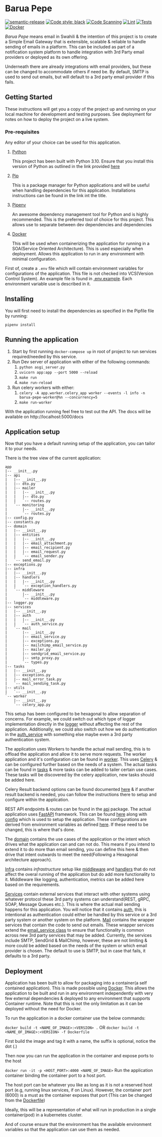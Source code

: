 # Barua Pepe

[![semantic-release](https://img.shields.io/badge/%20%20%F0%9F%93%A6%F0%9F%9A%80-semantic--release-e10079.svg)](https://github.com/semantic-release/semantic-release)
[![Code style: black](https://img.shields.io/badge/code%20style-black-000000.svg)](https://github.com/psf/black)
[![Code Scanning](https://github.com/SanctumLabs/barua-pepe/actions/workflows/codeql.yml/badge.svg)](https://github.com/SanctumLabs/barua-pepe/actions/workflows/codeql.yml)
[![Lint](https://github.com/SanctumLabs/barua-pepe/actions/workflows/lint.yml/badge.svg)](https://github.com/SanctumLabs/barua-pepe/actions/workflows/lint.yml)
[![Tests](https://github.com/SanctumLabs/barua-pepe/actions/workflows/tests.yml/badge.svg)](https://github.com/SanctumLabs/barua-pepe/actions/workflows/tests.yml)
[![Docker](https://github.com/SanctumLabs/barua-pepe/actions/workflows/docker.yml/badge.svg)](https://github.com/SanctumLabs/barua-pepe/actions/workflows/docker.yml)

_Barua Pepe_ means email in Swahili & the intention of this project is to create a Simple Email Gateway that is
extensible, scalable & reliable to handle sending of emails in a platform. This can be included as part of a
notification system platform to handle integration with 3rd Party email providers or deployed as its own offering.

Underneath there are already integrations with email providers, but these can be changed to accommodate others if need
be.
By default, SMTP is used to send out emails, but will default to a 3rd party email provider if this fails.

## Getting Started

These instructions will get you a copy of the project up and running on your local machine for development and testing
purposes. See deployment for notes on how to deploy the project on a live system.

### Pre-requisites

Any editor of your choice can be used for this application.

1. [Python](https://www.python.org)

   This project has been built with Python 3.10. Ensure that you install this version of Python as outlined in the
   link provided [here](https://www.python.org/downloads/)

2. [Pip](https://pip.pypa.io/en/stable/)

   This is a package manager for Python applications and will be useful when handling dependencies
   for this application. Installations instructions can be found in the link int the title.

3. [Pipenv](https://pipenv.readthedocs.io/en/latest/)

   An awesome dependency management tool for Python and is highly recommended. This is the preferred
   tool of choice for this project. This allows use to separate between dev dependencies and dependencies

4. [Docker](https://www.docker.com/)

   This will be used when containerizing the application for running in a SOA(Service Oriented Architecture). This is
   used especially when deployment. Allows this application to run in any environment with minimal configuration.

First of, create a `.env` file which will contain environment variables for configurations of the application. This file
is not checked into VCS(Version Control System). An example file is found in [.env.example](./.env.example). Each
environment
variable use is described in it.

## Installing

You will first need to install the dependencies as specified in the Pipfile file by running:

` pipenv install `

## Running the application

1. Start by first running `docker-compose up` in root of project to run services required/needed by this service.
2. Run Dev server of application with either of the following commands:
    1. `python asgi_server.py`
    2. `uvicorn app:app --port 5000 --reload`
    3. `make run`
    4. `make run-reload`
3. Run celery workers with either:
    1. `celery -A app.worker.celery_app worker --events -l info -n barua-pepe-worker@%n --concurrency=5`
    2. `make run-worker`

With the application running feel free to test out the API. The docs will be available on http://localhost:5000/docs

## Application setup

Now that you have a default running setup of the application, you can tailor it to your needs.

There is the tree view of the current application:

```plain
app
|-- __init__.py
|-- api
|   |-- __init__.py
|   |-- dto.py
|   |-- mailer
|   |   |-- __init__.py
|   |   |-- dto.py
|   |   `-- routes.py
|   `-- monitoring
|       |-- __init__.py
|       `-- routes.py
|-- config.py
|-- constants.py
|-- domain
|   |-- __init__.py
|   |-- entities
|   |   |-- __init__.py
|   |   |-- email_attachment.py
|   |   |-- email_recipient.py
|   |   |-- email_request.py
|   |   `-- email_sender.py
|   `-- send_email.py
|-- exceptions.py
|-- infra
|   |-- __init__.py
|   |-- handlers
|   |   |-- __init__.py
|   |   `-- exception_handlers.py
|   `-- middleware
|       |-- __init__.py
|       `-- middleware.py
|-- logger.py
|-- services
|   |-- __init__.py
|   |-- auth
|   |   |-- __init__.py
|   |   `-- auth_service.py
|   `-- mail
|       |-- __init__.py
|       |-- email_service.py
|       |-- exceptions.py
|       |-- mailchimp_email_service.py
|       |-- mailer.py
|       |-- sendgrid_email_service.py
|       |-- smtp_proxy.py
|       `-- types.py
|-- tasks
|   |-- __init__.py
|   |-- exceptions.py
|   |-- mail_error_task.py
|   `-- mail_sending_task.py
|-- utils
|   `-- __init__.py
`-- worker
    |-- __init__.py
    `-- celery_app.py
```

This setup has been configured to be hexagonal to allow separation of concerns. For example, we could switch out which
type
of logger implementation directly in the [logger](./app/logger.py) without affecting the rest of the application.
Additionally,
we could also switch out how we do authentication in the [auth_service](./app/services/auth/auth_service.py) with
something else
maybe even a 3rd party authentication system.

The application uses Workers to handle the actual mail sending, this is to offload the application and allow it to serve
more requests.
The worker application and it's configuration can be found in [worker](./app/worker). This
uses [Celery](https://docs.celeryq.dev/en/stable/) & can be configured further based on the needs of a system. The
actual tasks
can be found in [tasks](./app/tasks) & more tasks can be added to tailer certain use cases. These tasks will be
discovered by the celery application, new tasks should be added here.

Celery Result backend options can be found
documented [here](https://docs.celeryq.dev/en/stable/userguide/configuration.html#conf-redis-result-backend) & if
another result backend is needed, you can follow the instructions there to setup and configure within the application.

REST API endpoints & routes can be found in the [api](./app/api) package. The actual application
uses [FastAPI](https://fastapi.tiangolo.com/) framework. This can be found [here](./app/__init__.py) along
with [config](./app/config.py) which is used to setup the application. These configurations are derived from environment
variables as defined [here](./.env.example). If these need to be changed, this is where that's done.

The [domain](./app/domain) contains the use cases of the application or the intent which drives what the application can
and can not do. This means if you intend to extend it to do more than email sending, you can define this here & then
drive that intent outwards to meet the need(Following a Hexagonal architecture approach).

[Infra](./app/infra) contains _infrastructure_ setup like [middleware](./app/infra/middleware)
and [handlers](./app/infra/handlers) that do not affect the overal running of the application but do add more
functionality to it. Middleware like logging, authentication, metrics can be added here based on the requirements.

[Services](./app/services) contain external services that interact with other systems using whatever protocol these 3rd
party systems can understand(REST, gRPC, SOAP, Message Queues etc.). This is where the actual mail sending happens for
this application.
You will notice that it contains [auth](./app/services/auth), this is intentional as authentication could either be
handled by this service or a 3rd party system or another system on the platform. [Mail](./app/services/mail) contains
the wrapper services that contain the code to send out emails. These wrapper services extend
the [email_service class](./app/services/mail/email_service.py) to ensure that functionality is common across new 3rd
party services that may be added. Currently, the services include SMTP, SendGrid & MailChimp, however, these are not
limiting & more could be added based on the needs of the system or which email provider is chosen. The default to use is
SMTP, but in case that fails, it defaults to a 3rd party.

## Deployment

Application has been built to allow for packaging into a container(a self contained application). This is made possible
using [Docker](https://www.docker.com/). This allows the application to be built and run in any environment
independently with very few external dependencies & deployed to any environment that supports Container runtime. Note
that this is not the only limitation as it can be deployed without the need for Docker.

To run the application in a docker container use the below commands:

`docker build -t <NAME_OF_IMAGE>:<VERSION> .`
OR
`docker build -t <NAME_OF_IMAGE>:<VERSION> -f Dockerfile`

First build the image and tag it with a name, the suffix is optional, notice the dot (.)

Then now you can run the application in the container and expose ports to the host

`docker run -it -p <HOST_PORT>:4000 <NAME_OF_IMAGE>`
Run the application container binding the container port to a host port.

The host port can be whatever you like as long as it is not a reserved host port (e.g, running linux services, if on
Linux). However, the container port (6000) is a must as the container exposes that port (This can be changed from
the [Dockerfile](./Dockerfile))

Ideally, this will be a representation of what will run in production in a single container(pod) in a kubernetes
cluster.

And of course ensure that the environment has the available environment variables so that the application can use them
as needed.
